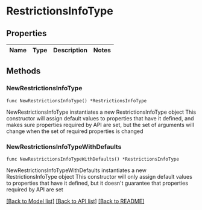 # RestrictionsInfoType

## Properties

Name | Type | Description | Notes
------------ | ------------- | ------------- | -------------

## Methods

### NewRestrictionsInfoType

`func NewRestrictionsInfoType() *RestrictionsInfoType`

NewRestrictionsInfoType instantiates a new RestrictionsInfoType object
This constructor will assign default values to properties that have it defined,
and makes sure properties required by API are set, but the set of arguments
will change when the set of required properties is changed

### NewRestrictionsInfoTypeWithDefaults

`func NewRestrictionsInfoTypeWithDefaults() *RestrictionsInfoType`

NewRestrictionsInfoTypeWithDefaults instantiates a new RestrictionsInfoType object
This constructor will only assign default values to properties that have it defined,
but it doesn't guarantee that properties required by API are set


[[Back to Model list]](../README.md#documentation-for-models) [[Back to API list]](../README.md#documentation-for-api-endpoints) [[Back to README]](../README.md)


